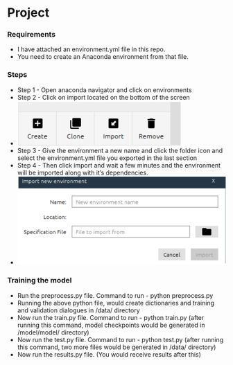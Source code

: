 # Project

### Requirements
* I have attached an environment.yml file in this repo.
* You need to create an Anaconda environment from that file.

### Steps
* Step 1 - Open anaconda navigator and click on environments
* Step 2 - Click on import located on the bottom of the screen
* ![alt text](https://github.com/Abhijeet289/Project/blob/master/imgs/env_conda01.png)
* Step 3 - Give the environment a new name and click the folder icon and select the environment.yml file you exported in the last section
* Step 4 - Then click import and wait a few minutes and the environment will be imported along with it’s dependencies.
* ![alt text](https://github.com/Abhijeet289/Project/blob/master/imgs/env_conda02.png)


### Training the model
* Run the preprocess.py file. Command to run - python preprocess.py
* Running the above python file, would create dictionaries and training and validation dialogues in /data/ directory
* Now run the train.py file. Command to run - python train.py (after running this command, model checkpoints would be generated in /model/model/ directory)
* Now run the test.py file. Command to run - python test.py (after running this command, two more files would be generated in /data/ directory)
* Now run the results.py file. (You would receive results after this)
